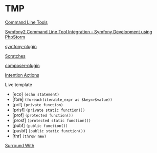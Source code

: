 # TMP

[Command Line Tools](https://confluence.jetbrains.com/display/PhpStorm/Command+Line+Tools)

[Symfony2 Command Line Tool Integration - Symfony Development using PhpStorm](https://confluence.jetbrains.com/display/PhpStorm/Symfony2+Command+Line+Tool+Integration+-+Symfony+Development+using+PhpStorm)

[symfony-plugin](https://plugins.jetbrains.com/plugin/7219-symfony-plugin)

[Scratches](https://www.jetbrains.com/help/phpstorm/scratches.html)


[composer-plugin](https://github.com/psliwa/idea-composer-plugin)


[Intention Actions](https://www.jetbrains.com/help/phpstorm/intention-actions.html)


Live template
- [eco]     `(echo statement)`
- [fore]    `(foreach(iterable_expr as $key=>$value))`
- [prif]    `(private function)`
- [prisf]   `(private static function())`
- [prof]    `(protected function())`
- [prosf]   `(protected static function())`
- [pubf]    `(public function())`
- [pusbf]   `(public static function())`
- [thr]     `(throw new)`

[Surround With](https://www.jetbrains.com/help/phpstorm/simple-parameterized-and-surround-live-templates.html)